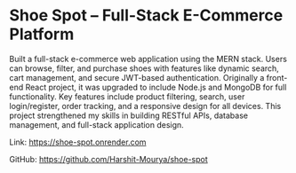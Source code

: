 # Shoe Spot – Full-Stack E-Commerce Platform
Built a full-stack e-commerce web application using the MERN stack. Users can browse, filter, and purchase shoes with features like dynamic search, cart management, and secure JWT-based authentication. Originally a front-end React project, it was upgraded to include Node.js and MongoDB for full functionality. Key features include product filtering, search, user login/register, order tracking, and a responsive design for all devices. This project strengthened my skills in building RESTful APIs, database management, and full-stack application design.

Link: https://shoe-spot.onrender.com

GitHub: https://github.com/Harshit-Mourya/shoe-spot
